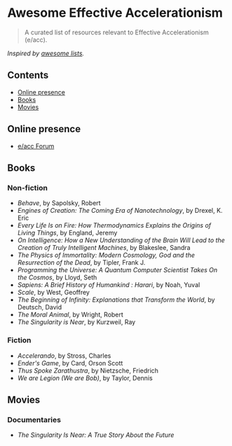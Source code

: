 # Awesome Effective Accelerationism

> A curated list of resources relevant to Effective Accelerationism (e/acc).

_Inspired by [awesome lists](https://github.com/sindresorhus/awesome)._

## Contents

* [Online presence](#online-presence)
* [Books](#books)
* [Movies](#movies)

## Online presence

* [e/acc Forum](https://www.effectiveacceleration.org)

## Books

### Non-fiction

* _Behave_, by Sapolsky, Robert
* _Engines of Creation: The Coming Era of Nanotechnology_, by Drexel, K. Eric
* _Every Life Is on Fire: How Thermodynamics Explains the Origins of Living Things_, by England, Jeremy
* _On Intelligence: How a New Understanding of the Brain Will Lead to the Creation of Truly Intelligent Machines_, by Blakeslee, Sandra
* _The Physics of Immortality: Modern Cosmology, God and the Resurrection of the Dead_, by Tipler, Frank J.
* _Programming the Universe: A Quantum Computer Scientist Takes On the Cosmos_, by Lloyd, Seth
* _Sapiens: A Brief History of Humankind : Harari_, by Noah, Yuval
* _Scale_, by West, Geoffrey
* _The Beginning of Infinity: Explanations that Transform the World_, by Deutsch, David
* _The Moral Animal_, by Wright, Robert
* _The Singularity is Near_, by Kurzweil, Ray

### Fiction

* _Accelerando_, by Stross, Charles
* _Ender's Game_, by Card, Orson Scott
* _Thus Spoke Zarathustra_, by Nietzsche, Friedrich
* _We are Legion (We are Bob)_, by Taylor, Dennis

## Movies

### Documentaries

* _The Singularity Is Near: A True Story About the Future_
